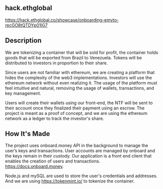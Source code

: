  
## hack.ethglobal
 https://hack.ethglobal.co/showcase/onboarding-emyto-recGO8tQTDYp01IG7
 
## Description
We are tokenizing a container that will be sold for profit, the container holds goods that will be exported from Brazil to Venezuela. Tokens will be distributed to investors in proportion to their share.

Since users are not familiar with ethereum, we are creating a platform that hides the complexity of the web3 implementations. Investors will use the ethereum network without even realizing it. The usage of the platform must feel intuitive and natural, removing the usage of wallets, transactions, and key management.

Users will create their wallets using our front-end, the NTF will be sent to their account once they finalized their payment using an escrow.
The project is meant as a proof of concept, and we are using the ethereum network as a ledger to track the investor's share.


## How It's Made
The project uses onboard.money API in the background to manage the user’s keys and transactions. User accounts are managed by onboard and the keys remain in their custody. Our application is a front end client that enables the creation of users and transactions.
https://docs.onboard.money.

Node.js and mySQL are used to store the user's credentials and addresses. And we are using https://tokenmint.io/ to tokenize the container.
